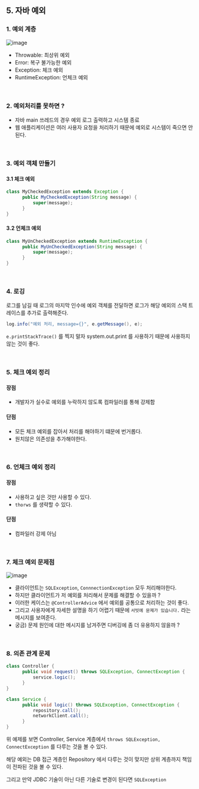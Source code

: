 ## 5. 자바 예외
### 1. 예외 계층
![image](https://user-images.githubusercontent.com/60383031/181919922-9c44352f-db42-4c07-a3f8-3329d1231998.png)

- Throwable: 최상위 예외
- Error: 복구 불가능한 예외
- Exception: 체크 예외
- RuntimeException: 언체크 예외

<br>

### 2. 예외처리를 못하면 ?
- 자바 main 쓰레드의 경우 예외 로그 출력하고 시스템 종료
- 웹 애플리케이션은 여러 사용자 요청을 처리하기 때문에 예외로 시스템이 죽으면 안된다.

<br>

### 3. 예외 객체 만들기
#### 3.1 체크 예외
```java
class MyCheckedException extends Exception {
      public MyCheckedException(String message) {
          super(message);
      }
}
```

#### 3.2 언체크 예외
```java
class MyUnCheckedException extends RuntimeException {
      public MyUnCheckedException(String message) {
          super(message);
      }
}
```

<br>

### 4. 로깅
로그를 남길 때 로그의 마지막 인수에 예외 객체를 전달하면 로그가 해당 예외의 스택 트레이스를 추가로 출력해준다.

```java
log.info("예외 처리, message={}", e.getMessage(), e);
```

`e.printStackTrace()` 를 찍지 말자 system.out.print 를 사용하기 때문에 사용하지 않는 것이 좋다.

<br>

### 5. 체크 예외 정리
#### 장점
- 개발자가 실수로 예외를 누락하지 않도록 컴파일러를 통해 강제함

#### 단점
- 모든 체크 예외를 잡아서 처리를 해야하기 떄문에 번거롭다.
- 원치않은 의존성을 추가해야한다.

<br>

### 6. 언체크 예외 정리
#### 장점
- 사용하고 싶은 것만 사용할 수 있다.
- `thorws` 를 생략할 수 있다.

#### 단점
- 컴파일러 강제 아님

<br>

### 7. 체크 예외 문제점
![image](https://user-images.githubusercontent.com/60383031/181923498-d1ff7337-61b7-4770-9006-c250be13961e.png)

- 클라이언트는 `SQLException`, `ConnnectionException` 모두 처리해야한다.
- 하지만 클라이언트가 저 예외를 처리해서 문제를 해결할 수 있을까 ?
- 이러한 케이스는 `@ControllerAdvice` 에서 예외를 공통으로 처리하는 것이 좋다.
- 그리고 사용자에게 자세한 설명을 하기 어렵기 때문에 `서빗에 문제가 있습니다.` 라는 메시지를 보여준다.   
- 궁금) 문제 원인에 대한 메시지를 남겨주면 디버깅에 좀 더 유용하지 않을까 ?

<br>

### 8. 의존 관계 문제
```java
class Controller {
      public void request() throws SQLException, ConnectException {
          service.logic();
      }
}

class Service {
      public void logic() throws SQLException, ConnectException {
          repository.call();
          networkClient.call();
      }
}

```

위 예제를 보면 Controller, Service 계층에서 `throws SQLException, ConnectException` 를 다루는 것을 볼 수 있다.

해당 예외는 DB 접근 계층인 Repository 에서 다루는 것이 맞지만 상위 계층까지 책임이 전파된 것을 볼 수 있다.

그리고 만약 JDBC 기술이 아닌 다른 기술로 변경이 된다면 `SQLException`
